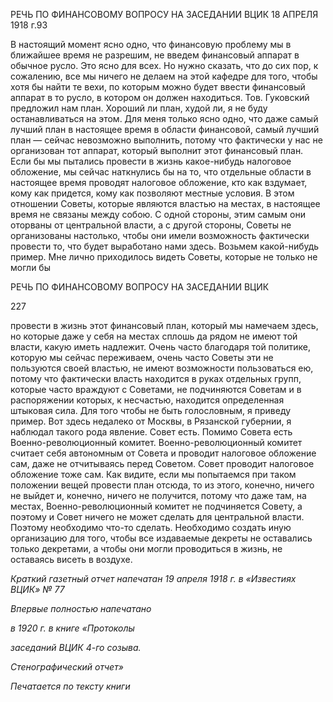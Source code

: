 РЕЧЬ ПО ФИНАНСОВОМУ ВОПРОСУ НА ЗАСЕДАНИИ ВЦИК 18 АПРЕЛЯ 1918 г.93

В настоящий момент ясно одно, что финансовую проблему мы в ближайшее время не разрешим, не введем финансовый аппарат в обычное русло. Это ясно для всех. Но нужно сказать, что до сих пор, к сожалению, все мы ничего не делаем на этой кафедре для того, чтобы хотя бы найти те вехи, по которым можно будет ввести финансовый аппарат в то русло, в котором он должен находиться. Тов. Гуковский предложил нам план. Хороший ли план, худой ли, я не буду останавливаться на этом. Для меня только ясно одно, что даже самый лучший план в настоящее время в области финансовой, са­мый лучший план — сейчас невозможно выполнить, потому что фактически у нас не организован тот аппарат, который выполнит этот финансовый план. Если бы мы пыта­лись провести в жизнь какое-нибудь налоговое обложение, мы сейчас наткнулись бы на то, что отдельные области в настоящее время проводят налоговое обложение, кто как вздумает, кому как придется, кому как позволяют местные условия. В этом отношении Советы, которые являются властью на местах, в настоящее время не связаны между со­бою. С одной стороны, этим самым они оторваны от центральной власти, а с другой стороны, Советы не организованы настолько, чтобы они имели возможность фактиче­ски провести то, что будет выработано нами здесь. Возьмем какой-нибудь пример. Мне лично приходилось видеть Советы, которые не только не могли бы

  

РЕЧЬ ПО ФИНАНСОВОМУ ВОПРОСУ НА ЗАСЕДАНИИ ВЦИК

  

227

  

провести в жизнь этот финансовый план, который мы намечаем здесь, но которые даже у себя на местах сплошь да рядом не имеют той власти, какую иметь надлежит. Очень часто благодаря той политике, которую мы сейчас переживаем, очень часто Советы эти не пользуются своей властью, не имеют возможности пользоваться ею, потому что фактически власть находится в руках отдельных групп, которые часто враждуют с Со­ветами, не подчиняются Советам и в распоряжении которых, к несчастью, находится определенная штыковая сила. Для того чтобы не быть голословным, я приведу пример. Вот здесь недалеко от Москвы, в Рязанской губернии, я наблюдал такого рода явление. Совет есть. Помимо Совета есть Военно-революционный комитет. Военно-революционный комитет считает себя автономным от Совета и проводит налоговое об­ложение сам, даже не отчитываясь перед Советом. Совет проводит налоговое обложе­ние тоже сам. Как видите, если мы попытаемся при таком положении вещей провести план отсюда, то из этого, конечно, ничего не выйдет и, конечно, ничего не получится, потому что даже там, на местах, Военно-революционный комитет не подчиняется Со­вету, а поэтому и Совет ничего не может сделать для центральной власти. Поэтому не­обходимо что-то сделать. Необходимо создать иную организацию для того, чтобы все издаваемые декреты не оставались только декретами, а чтобы они могли проводиться в жизнь, не оставаясь висеть в воздухе.

  

_Краткий газетный отчет напечатан 19 апреля 1918 г. в «Известиях ВЦИК» № 77_

_Впервые полностью напечатано_

_в 1920 г. в книге «Протоколы_

_заседаний ВЦИК 4-го созыва._

_Стенографический отчет»_

  

_Печатается по тексту книги_